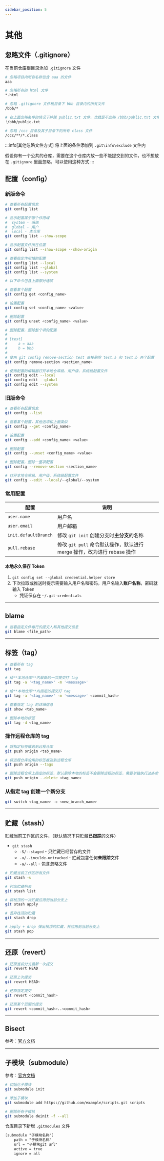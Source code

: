 ```yaml
---
sidebar_position: 5
---
```


# 其他

## 忽略文件（.gitignore）

在当前仓库根目录添加 `.gitignore` 文件

```bash
# 忽略项目内所有名称包含 aaa 的文件
aaa

# 忽略所有的 html 文件
*.html

# 忽略 .gitignore 文件根目录下 bbb 目录内的所有文件
/bbb/*

# 在上面忽略条件的情况下排除 public.txt 文件，也就是不忽略 /bbb/public.txt 文件
!/bbb/public.txt

# 忽略 /ccc 目录及其子目录下的所有 class 文件
/ccc/**/*.class
```

:::info[其他忽略文件方式]
将上面的条件添加到 `.git\info\exclude` 文件内

假设你有一个公共的仓库，需要在这个仓库内放一些不能提交到的文件，也不想放在 `.gitignore` 里面忽略，可以使用这种方式
:::

## 配置（config）

### 新版命令

```bash
# 查看所有配置信息
git config list

# 显示配置属于哪个作用域
#  system - 系统
#  global - 用户
#  local - 本仓库
git config list --show-scope

# 显示配置文件所在位置
git config list --show-scope --show-origin

# 查看指定作用域的配置
git config list --local
git config list --global
git config list --system

# 以下命令包含上面部分选项

# 查看某个配置
git config get <config_name>

# 设置配置
git config set <config_name> <value>

# 删除配置
git config unset <config_name> <value>

# 删除配置，删除整个项的配置
#
# [test]
#     a = aaa
#     b = bbb
#
# 使用 git config remove-section test 直接删除 test.a 和 test.b 两个配置
git config remove-section <section_name>

# 使用配置的编辑器打开本地仓库级、用户级、系统级配置文件
git config edit --local
git config edit --global
git config edit --system
```

### 旧版命令

```bash
# 查看所有配置信息
git config --list

# 查看某个配置，其他选项和上面类似
git config --get <config_name>

# 设置配置
git config --add <config_name> <value>

# 删除配置
git config --unset <config_name> <value>

# 删除配置，删除一整项配置
git config --remove-section <section_name>

# 打开本地仓库级、用户级、系统级配置文件
git config --edit --local/--global/--system
```


### 常用配置

| 配置 | 说明 |
| -------------- | --------------- |
| `user.name` | 用户名 |
| `user.email` | 用户邮箱 |
| `init.defaultBranch` | 修改 `git init` 创建分支时**主分支**的名称 |
| `pull.rebase` | 修改 `git pull` 命令默认操作，默认进行 merge 操作，改为进行 rebase 操作 |

#### 本地永久保存 Token

1. `git config set --global credential.helper store`
2. 下次拉取或推送时提示需要输入用户名和密码，用户名输入**账户名称**，密码就输入 Token
    * 凭证保存在 `~/.git-credentials`

---

## blame

```bash
# 查看指定文件每行的提交人和其他提交信息
git blame <file_path>
```

---

## 标签（tag）

```bash
# 查看所有 tag
git tag

# 给**本地仓库**内最新的一次提交打 tag
git tag -a '<tag_name>' -m '<message>'

# 给**本地仓库**内指定的提交打 tag
git tag -a '<tag_name>' -m '<message>' <commit_hash>

# 查看指定 tag 的详细信息
git show <tab_name>

# 删除本地的标签
git tag -d <tag_name>
```

### 操作远程仓库的 tag

```bash
# 将指定标签推送到远程仓库
git push origin <tab_name>

# 将远程仓库没用的标签推送到远程仓库
git push origin --tags

# 删除远程仓库上指定的标签，默认删除本地的标签不会删除远程的标签，需要单独执行这条命令删除
git push origin --delete <tag_name>
```

### 从指定 tag 创建一个新分支

```bash
git switch <tag_name> -c <new_branch_name>
```

---

## 贮藏（stash）

贮藏当前工作区的文件，（默认情况下只贮藏**已跟踪**的文件）

* `git stash`
    * `-S/--staged` - 只贮藏已经暂存的文件
    * `-u/--inculde-untracked` - 贮藏包含任何**未跟踪**文件
    * `-a/--all` - 包含忽略文件

```bash
# 贮藏当前工作区所有文件
git stash -u

# 列出贮藏列表
git stash list

# 将栈顶的一次贮藏应用到当前分支上
git stash apply

# 丢弃栈顶的贮藏
git stash drop

# apply + drop 弹出栈顶的贮藏，并应用到当前分支上
git stash pop
```

---

## 还原（revert）

```bash
# 还原当前分支最新一次提交
git revert HEAD

# 还原上次提交
git revert HEAD~

# 还原指定提交
git revert <commit_hash>

# 还原某个范围的提交
git revert <commit_hash>..<commit_hash>
```

---

## Bisect

参考：[官方文档](https://git-scm.com/book/zh/v2/Git-%e5%b7%a5%e5%85%b7-%e4%bd%bf%e7%94%a8-Git-%e8%b0%83%e8%af%95)

---

## 子模块（submodule）

参考：[官方文档](https://git-scm.com/book/zh/v2/Git-%e5%b7%a5%e5%85%b7-%e5%ad%90%e6%a8%a1%e5%9d%97)

```bash
# 初始化子模块
git submodule init 

# 添加子模块
git submodule add https://github.com/example/scripts.git scripts

# 删除所有子模块
git submodule deinit -f --all
```

仓库目录下新增 `.gitmodules` 文件

```txt title=".gitmodules"
[submodule "子模块名称"]
    path = "子模块名称"
    url = "子模块git url"
    active = true
    ignore = all
```
